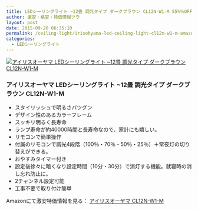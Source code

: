 ```yaml
---
title: LEDシーリングライト ~12畳 調光タイプ ダークブラウン CL12N-W1-M 55%％OFF激安特価6,480円台！送料無料！
author: 激安・格安・特価情報ツウ
layout: post
date: 2015-09-20 06:35:10
permalink: /ceiling-light/irisohyama-led-ceiling-light-cl12n-w1-m-amazon.html
categories:
  - LEDシーリングライト
---
```

<div class="img-bg2 img_L">
  <a href="//www.amazon.co.jp/exec/obidos/ASIN/B00920JMWQ/tokkajohotsu-22/ref=nosim/" name="amanatulink" target="_blank"><img src="//ecx.images-amazon.com/images/I/31k1su21BeL._SL160_.jpg" alt="アイリスオーヤマ LEDシーリングライト ~12畳 調光タイプ ダークブラウン CL12N-W1-M" style="border: none;" /></a>
</div>

### アイリスオーヤマ LEDシーリングライト ~12畳 調光タイプ ダークブラウン CL12N-W1-M
<!--more-->

* スタイリッシュで明るさバツグン
* デザイン性のあるカラーフレーム
* スッキリ明るく長寿命
* ランプ寿命が約40000時間と長寿命なので、家計にも嬉しい。
* リモコンで簡単操作
* 付属のリモコンで調光4段階（100％・70％・50％・25％）＋常夜灯の切り替えができる。
* おやすみタイマー付き
* 設定後徐々に暗くなり設定時間（10分・30分）で消灯する機能。就寝時の消し忘れ防止に。
* 2チャンネル設定可能
* 工事不要で取り付け簡単

Amazonにて激安特価情報を見る： <a href="//www.amazon.co.jp/exec/obidos/ASIN/B00920JMWQ/tokkajohotsu-22/ref=nosim/" target="_blank"><span class="fs150p">アイリスオーヤマ CL12N-W1-M</span></a>